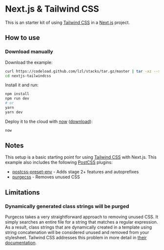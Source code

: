 # Next.js & Tailwind CSS

This is an starter kit of using [Tailwind CSS](https://tailwindcss.com) in a [Next.js](https://nextjs.org/) project.

## How to use

### Download manually

Download the example:

```bash
curl https://codeload.github.com/lzl/stacks/tar.gz/master | tar -xz --strip=2 stacks/nextjs-tailwindcss
cd nextjs-tailwindcss
```

Install it and run:

```bash
npm install
npm run dev
# or
yarn
yarn dev
```

Deploy it to the cloud with [now](https://zeit.co/now) ([download](https://zeit.co/download)):

```bash
now
```

## Notes

This setup is a basic starting point for using [Tailwind CSS](https://tailwindcss.com) with Next.js. This example also includes the following [PostCSS](https://github.com/postcss/postcss) plugins:

- [postcss-preset-env](https://preset-env.cssdb.org/) - Adds stage 2+ features and autoprefixes
- [purgecss](https://github.com/FullHuman/purgecss) - Removes unused CSS

## Limitations

### Dynamically generated class strings will be purged

Purgecss takes a very straightforward approach to removing unused CSS. It simply searches an entire file for a string that matches a regular expression. As a result, class strings that are dynamically created in a template using string concatenation will be considered unused and removed from your stylesheet. Tailwind CSS addresses this problem in more detail in [their documentation](https://tailwindcss.com/docs/controlling-file-size#writing-purgeable-html).
